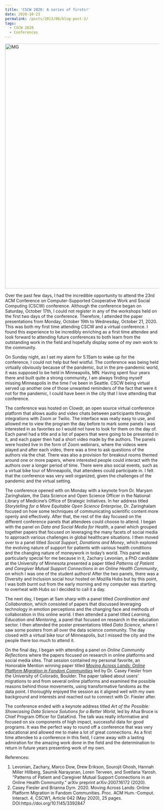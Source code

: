 ```yaml
---
title: 'CSCW 2020: A series of firsts!'
date: 2020-10-23
permalink: /posts/2013/08/blog-post-2/
tags:
  - CSCW 2020
  - Conferences
---
```

<img src="https://miro.medium.com/max/875/0*4gZETc5C3P1OLpei.jpg" width="800" alt = "IMG"/>

<p> Over the past few days, I had the incredible opportunity to attend the 23rd ACM Conference on Computer-Supported Cooperative Work and Social Computing (CSCW) conference. Although the conference began on Saturday, October 17th, I could not register in any of the workshops held on the first two days of the conference. Therefore, I attended the paper presentations from Monday, October 19th to Wednesday, October 21, 2020. This was both my first time attending CSCW and a virtual conference. I found this experience to be incredibly enriching as a first time attendee and look forward to attending future conferences to both learn from the outstanding work in the field and hopefully display some of my own work to the community. </p>
<p>On Sunday night, as I set my alarm for 5.15am to wake up for the conference, I could not help but feel wistful. The conference was being held virtually obviously because of the pandemic, but in the pre-pandemic world, it was supposed to be held in Minneapolis, MN. Having spent four years there and built quite a strong community, I am always finding myself missing Minneapolis in the time I’ve been in Seattle. CSCW being virtual served up another one of those unwanted reminders of the fact that were it not for the pandemic, I could have been in the city that I love attending that conference.</p>
<p>The conference was hosted on Clowdr, an open source virtual conference platform that allows audio and video chats between participants through integrations with Zoom or Twilio. The interface was really easy to use, and allowed me to view the program the day before to mark some panels I was interested in as favorites so I would not have to look for them on the day of. Each panel had a title and a list of papers that were going to be presented in it, and each paper then had a short video made by the authors. The panels were hosted live in the form of Zoom webinars, where the videos were played and after each video, there was a time to ask questions of the authors via the chat. There was also a provision for breakout rooms themed around one or more papers, where interested people could interact with the authors over a longer period of time. There were also social events, such as a virtual bike tour of Minneapolis, that attendees could participate in. I felt that the conference was very well organized, given the challenges of the pandemic and the virtual setting.</p>
<p>The conference opened with on Monday with a keynote from Dr. Maryam Zaringhalam, the Data Science and Open Science Officer in the National Library of Medicine’s Office of Strategic Initiatives. In her address titled <em>Storytelling for a More Equitable Open Science Enterprise</em>, Dr. Zaringhalam focused on how some techniques of communicating scientific content more openly and effectively. After that, the rest of the day focused on the different conference panels that attendees could choose to attend. I began with the panel on <em>Data and Social Media for Health</em>, a panel which grouped together papers that focused on leveraging the many facets of social media to approach various challenges in global healthcare situations. I then moved over to a panel titled <em>Social Support, Donations and Money</em>, which explored the evolving nature of support for patients with various health conditions and the changing nature of moneywork in today’s world. This panel was particularly special for me because in it, Zachary Levonian, a PhD candidate at the University of Minnesota presented a paper titled <em>Patterns of Patient and Caregiver Mutual Support Connections in an Online Health Community</em>, on which I was one of the student authors! After the two panels, there was a Diversity and Inclusion social hour hosted on Mozilla Hubs but by this point, I was both burnt out from the early morning and my computer was starting to overheat with Hubs so I decided to call it a day.</p>
<p>The next day, I began at 5am sharp with a panel titled <em>Coordination and Collaboration</em>, which consisted of papers that discussed leveraging technology in emotion perceptions and the changing face and methods of collaboration in this online world. I then attended a panel titled <em>Learning, Education and Mentoring</em>, a panel that focused on research in the education sector. I then attended the poster presentations titled <em>Data Science</em>, where I saw some posters from all over the data science community. The day closed with a virtual bike tour of Minneapolis, but I missed the city and the people there too much to attend it.</p>
<p>On the final day, I began with attending a panel on <em>Online Community Reflections</em> where the papers focused on research in online platforms and social media sites. That session contained my personal favorite, an Honorable Mention winning paper titled <a href = "https://cmci.colorado.edu/~cafi5706/CSCW2020_MovingAcrossLands.pdf"><em>Moving Across Lands: Online Platform Migration in Fandom Communities</em></a> led by Dr. Casey Fiesler from the University of Colorado, Boulder. The paper talked about users’ migrations to and from several online platforms and examined the possible reasons behind those movements, using transformative fandoms as the data point. I thoroughly enjoyed the session as it aligned well with my own background and interests and reached out to connect with Dr. Fiesler after.</p>
<p>The conference ended with a keynote address titled <em>Art of the Possible: Showcasing Data Science Solutions for a Better World</em>, led by Afua Bruce is Chief Program Officer for DataKind. The talk was really informative and focused on six components of high impact, successful data for good programs. It was the perfect way to round off a conference that was very educational and allowed me to make a lot of great connections. As a first time attendee to a conference in this field, I came away with a lasting admiration for the amazing work done in the field and the determination to return in future years presenting work of my own.</p>

<p>References:</p>
<ol>
  <li> Levonian, Zachary, Marco Dow, Drew Erikson, Sourojit Ghosh, Hannah Miller Hillberg, Saumik Narayanan, Loren Terveen, and Svetlana Yarosh. "Patterns of Patient and Caregiver Mutual Support Connections in an Online Health Community." arXiv preprint arXiv:2007.16172 (2020).
  <li>Casey Fiesler and Brianna Dym. 2020. Moving Across Lands: Online Platform Migration in Fandom Communities. Proc. ACM Hum.-Comput. Interact. 4, CSCW1, Article 042 (May 2020), 25 pages. DOI:https://doi.org/10.1145/3392847
    
    
